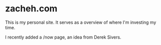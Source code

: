# zacheh.com

This is my personal site. It serves as a overview of where I'm investing my time.

I recently added a /now page, an idea from Derek Sivers.
